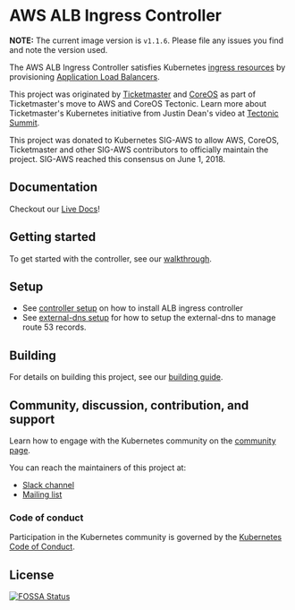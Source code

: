 # AWS ALB Ingress Controller

**NOTE:** The current image version is `v1.1.6`. Please file any issues you find and note the version used.

The AWS ALB Ingress Controller satisfies Kubernetes [ingress resources](https://kubernetes.io/docs/user-guide/ingress) by provisioning [Application Load Balancers](https://docs.aws.amazon.com/elasticloadbalancing/latest/application/introduction.html).

This project was originated by [Ticketmaster](https://github.com/ticketmaster) and [CoreOS](https://github.com/coreos) as part of Ticketmaster's move to AWS and CoreOS Tectonic. Learn more about Ticketmaster's Kubernetes initiative from Justin Dean's video at [Tectonic Summit](https://www.youtube.com/watch?v=wqXVKneP0Hg).

This project was donated to Kubernetes SIG-AWS to allow AWS, CoreOS, Ticketmaster and other SIG-AWS contributors to officially maintain the project. SIG-AWS reached this consensus on June 1, 2018.

## Documentation

Checkout our [Live Docs](https://kubernetes-sigs.github.io/aws-alb-ingress-controller/)!

## Getting started

To get started with the controller, see our [walkthrough](https://kubernetes-sigs.github.io/aws-alb-ingress-controller/guide/walkthrough/echoserver/).

## Setup

- See [controller setup](https://kubernetes-sigs.github.io/aws-alb-ingress-controller/guide/controller/setup/) on how to install ALB ingress controller
- See [external-dns setup](https://kubernetes-sigs.github.io/aws-alb-ingress-controller/guide/external-dns/setup/) for how to setup the external-dns to manage route 53 records.

## Building

For details on building this project, see our [building guide](https://kubernetes-sigs.github.io/aws-alb-ingress-controller/BUILDING/).

## Community, discussion, contribution, and support

Learn how to engage with the Kubernetes community on the [community page](http://kubernetes.io/community/).

You can reach the maintainers of this project at:

- [Slack channel](https://kubernetes.slack.com/messages/sig-aws)
- [Mailing list](https://groups.google.com/forum/#!forum/kubernetes-sig-aws)

### Code of conduct

Participation in the Kubernetes community is governed by the [Kubernetes Code of Conduct](code-of-conduct.md).

## License

[![FOSSA Status](https://app.fossa.io/api/projects/git%2Bgithub.com%2Fcoreos%2Falb-ingress-controller.svg?type=large)](https://app.fossa.io/projects/git%2Bgithub.com%2Fcoreos%2Falb-ingress-controller?ref=badge_large)
